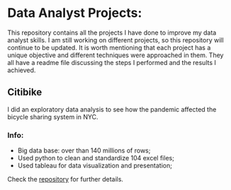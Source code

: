 # Data Analyst Projects:

This repository contains all the projects I have done to improve my data analyst skills. 
I am still working on different projects, so this repository will continue to be updated. 
It is worth mentioning that each project has a unique objective and different techniques were approached in them. They all have a readme file discussing the steps I performed and the results I achieved.


## Citibike
 I did an exploratory data analysis to see how the pandemic affected the bicycle sharing system in NYC.
 
 ### Info:
 - Big data base: over than 140 millions of rows;
 - Used python to clean and standardize 104 excel files;
 - Used tableau for data visualization and presentation;

 Check the [repository](https://github.com/cosfer2804/Projects-Repository/tree/main/CitiBike) for further details.
